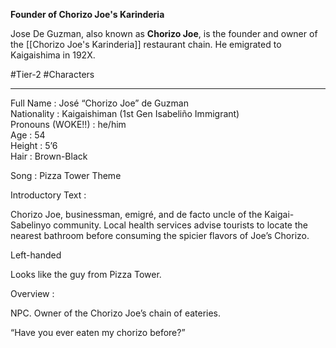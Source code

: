 **Founder of Chorizo Joe's Karinderia**

Jose De Guzman, also known as **Chorizo Joe**, is the founder and owner of the [[Chorizo Joe's Karinderia]] restaurant chain. He emigrated to Kaigaishima in 192X.

#Tier-2 #Characters 

---
Full Name : José “Chorizo Joe” de Guzman  
Nationality : Kaigaishiman (1st Gen Isabeliño Immigrant)  
Pronouns (WOKE!!) : he/him  
Age : 54  
Height : 5’6  
Hair : Brown-Black

Song : Pizza Tower Theme  
  

Introductory Text :  
  

Chorizo Joe, businessman, emigré, and de facto uncle of the Kaigai-Sabelinyo community. Local health services advise tourists to locate the nearest bathroom before consuming the spicier flavors of Joe’s Chorizo.  
  
Left-handed  
  
Looks like the guy from Pizza Tower.

  

Overview : 

  

NPC. Owner of the Chorizo Joe’s chain of eateries.

  

“Have you ever eaten my chorizo before?”